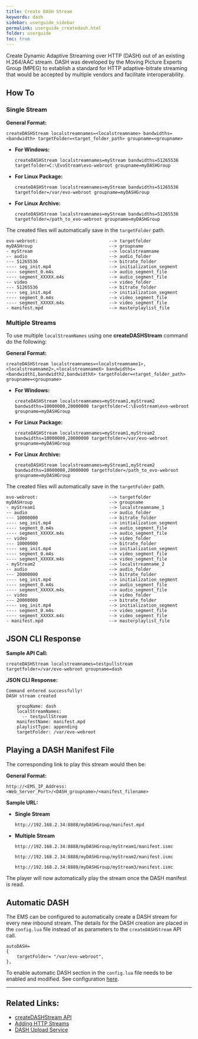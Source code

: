 ```yaml
---
title: Create DASH Stream
keywords: dash
sidebar: userguide_sidebar
permalink: userguide_createdash.html
folder: userguide
toc: true
---
```


Create Dynamic Adaptive Streaming over HTTP (DASH) out of an existing H.264/AAC stream. DASH was developed by the Moving Picture Experts Group (MPEG) to establish a standard for HTTP adaptive-bitrate streaming that would be accepted by multiple vendors and facilitate interoperability.



## How To

### Single Stream

**General Format:**

```
createDASHStream localstreamnames=<localstreamname> bandwidths=<bandwidth> targetFolder=<target_folder_path> groupname=<groupname>
```

- **For Windows:**

  ```
  createDASHStream localstreamnames=myStream bandwidths=51265536 targetfolder=C:\EvoStream\evo-webroot groupname=myDASHGroup
  ```


- **For Linux Package:**

  ```
  createDASHStream localstreamnames=myStream bandwidths=51265536 targetfolder=/var/evo-webroot groupname=myDASHGroup
  ```

- **For Linux Archive:**

  ```
  createDASHStream localstreamnames=myStream bandwidths=51265536 targetfolder=/path_to_evo-webroot groupname=myDASHGroup
  ```



The created files will automatically save in the `targetFolder` path.

```
evo-webroot:                           --> targetfolder
myDASHroup                             --> groupname
- myStream                             --> localstreamname
-- audio                               --> audio_folder
--- 51265536                           --> bitrate_folder
---- seg_init.mp4                      --> initialization_segment
---- segment_0.m4s                     --> audio_segment_file
---- segment_XXXXX.m4s                 --> audio_segment_file
-- video                               --> video_folder
--- 51265536                           --> bitrate_folder
---- seg_init.mp4                      --> initialization_segment
---- segment_0.m4s                     --> video_segment_file
---- segment_XXXXX.m4s                 --> video_segment_file
- manifest.mpd                         --> masterplaylist_file
```



### Multiple Streams

To use multiple `localStreamNames` using one **createDASHStream** command do the following:

**General Format:**

```
createDASHStream localstreamnames=<localstreamname1>,<localstreamname2>,<localstreamnameX> bandwidths=<bandwidth1,bandwidth2,bandwidthX> targetFolder=<target_folder_path> groupname=<groupname>
```

- **For Windows:**

  ```
  createDASHStream localstreamnames=myStream1,myStream2 bandwidths=10000000,20000000 targetfolder=C:\EvoStream\evo-webroot groupname=myDASHGroup
  ```

- **For Linux Package:**

  ```
  createDASHStream localstreamnames=myStream1,myStream2 bandwidths=10000000,20000000 targetfolder=/var/evo-webroot groupname=myDASHGroup
  ```

- **For Linux Archive:**

  ```
  createDASHStream localstreamnames=myStream1,myStream2 bandwidths=10000000,20000000 targetfolder=/path_to_evo-webroot groupname=myDASHGroup
  ```



The created files will automatically save in the `targetFolder` path.

```
evo-webroot:                           --> targetfolder
myDASHroup                             --> groupname
- myStream1                            --> localstreamname_1
-- audio                               --> audio_folder
--- 10000000                           --> bitrate_folder
---- seg_init.mp4                      --> initialization_segment
---- segment_0.m4s                     --> audio_segment_file
---- segment_XXXXX.m4s                 --> audio_segment_file
-- video                               --> video_folder
--- 10000000                           --> bitrate_folder
---- seg_init.mp4                      --> initialization_segment
---- segment_0.m4s                     --> video_segment_file
---- segment_XXXXX.m4s                 --> video_segment_file
- myStream2                            --> localstreamname_2
-- audio                               --> audio_folder
--- 20000000                           --> bitrate_folder
---- seg_init.mp4                      --> initialization_segment
---- segment_0.m4s                     --> audio_segment_file
---- segment_XXXXX.m4s                 --> audio_segment_file
-- video                               --> video_folder
--- 20000000                           --> bitrate_folder
---- seg_init.mp4                      --> initialization_segment
---- segment_0.m4s                     --> video_segment_file
---- segment_XXXXX.m4s                 --> video_segment_file
- manifest.mpd                         --> masterplaylist_file
```



## JSON CLI Response

**Sample API Call:**

```
createDASHStream localstreamnames=testpullstream targetfolder=/var/evo-webroot groupname=dash
```

**JSON CLI Response:**

```
Command entered successfully!
DASH stream created

    groupName: dash
    localStreamNames:
      -- testpullStream
    manifestName: manifest.mpd
    playlistType: appending
    targetFolder: /var/evo-webroot
```



## Playing a DASH Manifest File

The corresponding link to play this stream would then be:

**General Format:**

```
http://<EMS_IP_Address:<Web_Server_Port>/<DASH_groupname>/<manifest_filename>
```

**Sample URL:**

- **Single Stream**

  ```
  http://192.168.2.34:8888/myDASHGroup/manifest.mpd
  ```


- **Multiple Stream**

  ```
  http://192.168.2.34:8888/myDASHGroup/myStream1/manifest.ismc
  ```

  ```
  http://192.168.2.34:8888/myDASHGroup/myStream2/manifest.ismc
  ```

  ```
  http://192.168.2.34:8888/myDASHGroup/myStream3/manifest.ismc
  ```

The player will now automatically play the stream once the DASH manifest is read.



## Automatic DASH

The EMS can be configured to automatically create a DASH stream for every new inbound stream. The details for the DASH creation are placed in the `config.lua` file instead of as parameters to the `createDASHStream` API call.

```
autoDASH=
{
    targetFolder= "/var/evo-webroot",
},
```

To enable automatic DASH section in the `config.lua` file needs to be enabled and modified. See configuration [here](userguide_config.html#autoDASH/HLS/HDS/MSS).

------

## Related Links:

- [createDASHStream API](api_createDASHStream.html) 
- [Adding HTTP Streams](userguide_add.html#adding-http-streams)
- [DASH Upload Service](evowebservices_DASHupload.html)